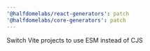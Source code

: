 ```yaml
---
'@halfdomelabs/react-generators': patch
'@halfdomelabs/core-generators': patch
---
```


Switch Vite projects to use ESM instead of CJS
